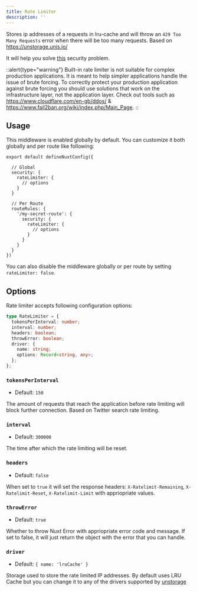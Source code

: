 ```yaml
---
title: Rate Limiter
description: ''
---
```


Stores ip addresses of a requests in lru-cache and will throw an `429 Too Many Requests` error when there will be too many requests. Based on <https://unstorage.unjs.io/>

It will help you solve [this](https://cheatsheetseries.owasp.org/cheatsheets/Nodejs_Security_Cheat_Sheet.html#take-precautions-against-brute-forcing) security problem.

::alert{type="warning"}
Built-in rate limiter is not suitable for complex production applications. It is meant to help simpler applications handle the issue of brute forcing. To correctly protect your production application against brute forcing you should use solutions that work on the infrastructure layer, not the application layer. Check out tools such as <https://www.cloudflare.com/en-gb/ddos/> & <https://www.fail2ban.org/wiki/index.php/Main_Page>.
::

## Usage

This middleware is enabled globally by default. You can customize it both globally and per route like following:

```js{}[nuxt.config.ts]
export default defineNuxtConfig({

  // Global
  security: {
    rateLimiter: {
      // options
    }
  }

  // Per Route
  routeRules: {
    '/my-secret-route': {
      security: {
        rateLimiter: {
          // options
        }
      }
    }
  }
})
```

You can also disable the middleware globally or per route by setting `rateLimiter: false`.

## Options

Rate limiter accepts following configuration options:

```ts
type RateLimiter = {
  tokensPerInterval: number;
  interval: number;
  headers: boolean;
  throwError: boolean;
  driver: {
    name: string;
    options: Record<string, any>;
  };
};
```

### `tokensPerInterval`

- Default: `150`

The amount of requests that reach the application before rate limiting will block further connection. Based on Twitter search rate limiting.

### `interval`

- Default: `300000`

The time after which the rate limiting will be reset.

### `headers`

- Default: `false`

When set to `true` it will set the response headers: `X-Ratelimit-Remaining`, `X-Ratelimit-Reset`, `X-Ratelimit-Limit` with appriopriate values.

### `throwError`

- Default: `true`

Whether to throw Nuxt Error with appriopriate error code and message. If set to false, it will just return the object with the error that you can handle.

### `driver`

- Default: `{ name: 'lruCache' }`

Storage used to store the rate limited IP addresses. By default uses LRU Cache but you can change it to any of the drivers supported by [unstorage](https://unstorage.unjs.io/)
